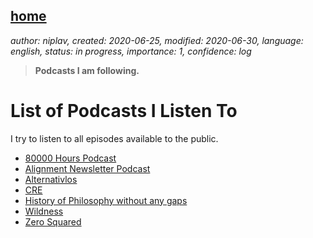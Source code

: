 [home](./index.md)
-------------------

*author: niplav, created: 2020-06-25, modified: 2020-06-30, language: english, status: in progress, importance: 1, confidence: log*

> __Podcasts I am following.__

List of Podcasts I Listen To
=============================

I try to listen to all episodes available to the public.

* [80000 Hours Podcast](https://80000hours.org/podcast/)
* [Alignment Newsletter Podcast](https://alignment-newsletter.libsyn.com/)
* [Alternativlos](https://alternativlos.org/)
* [CRE](https://cre.fm/)
* [History of Philosophy without any gaps](https://historyofphilosophy.net/)
* [Wildness](https://www.wildanimalinitiative.org/wildness)
* [Zero Squared](https://dietsoap.podomatic.com/)
